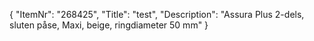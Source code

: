 {
  "ItemNr": "268425",
  "Title": "test",
  "Description": "Assura Plus 2-dels, sluten påse, Maxi, beige, ringdiameter 50 mm"
}